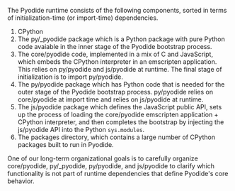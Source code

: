 The Pyodide runtime consists of the following components, sorted in terms of
initialization-time (or import-time) dependencies.

1. CPython
2. The py/\_pyodide package which is a Python package with pure Python code
   avaiable in the inner stage of the Pyodide bootstrap process.
3. The core/pyodide code, implemented in a mix of C and JavaScript, which embeds
   the CPython interpreter in an emscripten application. This relies on
   py/pyodide and js/pyodide at runtime. The final stage of initialization is to
   import py/pyodide.
4. The py/pyodide package which has Python code that is needed for the outer
   stage of the Pyodide bootstrap process. py/pyodide relies on core/pyodide at
   import time and relies on js/pyodide at runtime.
5. The js/pyodide package which defines the JavaScript public API, sets up the
   process of loading the core/pyodide emscripten application + CPython
   interpreter, and then completes the bootstrap by injecting the js/pyodide
   API into the Python `sys.modules`.
6. The packages directory, which contains a large number of CPython packages
   built to run in Pyodide.

One of our long-term organizational goals is to carefully organize core/pyodide,
py/\_pyodide, py/pyodide, and js/pyodide to clarify which functionality is not part of
runtime dependencies that define Pyodide's core behavior.
